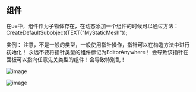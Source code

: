 ## 组件
在ue中，组件作为子物体存在，在动态添加一个组件的时候可以通过方法： CreateDefaultSubobject<UstaticMeshComponent>(TEXT("MyStaticMesh"));
  
 实例：
  注意，不是一般的类型，一般使用指针操作，指针可以在构造方法中进行初始化！
  永远不要将指针类型的组件标记为EditorAnywhere！ 会导致该指针在面板可以指向任意先关类型的组件！会导致特别乱！
  
  ![image](https://github.com/yingran-cn/NoteBook/assets/26194916/5eb72e72-2d76-42bc-9642-5ad4e3d5bfd6)

  
  ![image](https://github.com/yingran-cn/NoteBook/assets/26194916/67439966-6248-40d3-a03c-0461a60f1e7c)
